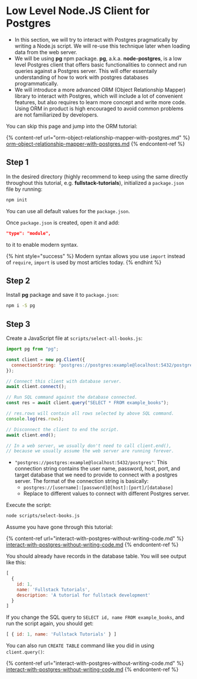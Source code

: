 # Low Level Node.JS Client for Postgres

* In this section, we will try to interact with Postgres pragmatically by writing a Node.js script. We will re-use this technique later when loading data from the web server.
* We will be using **pg** npm package. **pg**, a.k.a. **node-postgres**, is a low level Postgres client that offers basic functionalities to connect and run queries against a Postgres server. This will offer essentaily understanding of how to work with postgres databases programmatically.
* We will introduce a more advanced ORM (Object Relationship Mapper) library to interact with Postgres, which will include a lot of convenient features, but also requires to learn more concept and write more code. Using ORM in product is high encouraged to avoid common problems are not familiarized by developers.

You can skip this page and jump into the ORM tutorial:

{% content-ref url="orm-object-relationship-mapper-with-postgres.md" %}
[orm-object-relationship-mapper-with-postgres.md](orm-object-relationship-mapper-with-postgres.md)
{% endcontent-ref %}

## Step 1

In the desired directory (highly recommend to keep using the same directly throughout this tutorial, e.g. **fullstack-tutorials**), initialized a `package.json` file by running:

```sh
npm init
```

You can use all default values for the `package.json`.

Once `package.json` is created, open it and add:

```json
"type": "module",
```

to it to enable modern syntax.

{% hint style="success" %}
Modern syntax allows you use `import` instead of `require`, `import` is used by most articles today.
{% endhint %}

## Step 2

Install **pg** package and save it to `package.json`:

```sh
npm i -S pg
```

## Step 3

Create a JavaScript file at `scripts/select-all-books.js`:

```javascript
import pg from "pg";

const client = new pg.Client({
  connectionString: "postgres://postgres:example@localhost:5432/postgres",
});

// Connect this client with database server.
await client.connect();

// Run SQL command against the database connected.
const res = await client.query("SELECT * FROM example_books");

// res.rows will contain all rows selected by above SQL command.
console.log(res.rows);

// Disconnect the client to end the script.
await client.end();

// In a web server, we usually don't need to call client.end(),
// because we usually assume the web server are running forever.
```

* `"postgres://postgres:example@localhost:5432/postgres"`: This connection string contains the user name, password, host, port, and target database that we need to provide to connect with a postgres server. The format of the connection string is basically:
  * `postgres://[username]:[password]@[host]:[port]/[database]`
  * Replace to different values to connect with different Postgres server.

Execute the script:

```sh
node scripts/select-books.js
```

Assume you have gone through this tutorial:

{% content-ref url="interact-with-postgres-without-writing-code.md" %}
[interact-with-postgres-without-writing-code.md](interact-with-postgres-without-writing-code.md)
{% endcontent-ref %}

You should already have records in the database table. You will see output like this:

```javascript
[
  {
    id: 1,
    name: 'Fullstack Tutorials',
    description: 'A tutorial for fullstack development'
  }
]
```

If you change the SQL query to `SELECT id, name FROM example_books`, and run the script again, you should get:

```javascript
[ { id: 1, name: 'Fullstack Tutorials' } ]
```

You can also run `CREATE TABLE` command like you did in using `client.query()`:

{% content-ref url="interact-with-postgres-without-writing-code.md" %}
[interact-with-postgres-without-writing-code.md](interact-with-postgres-without-writing-code.md)
{% endcontent-ref %}
